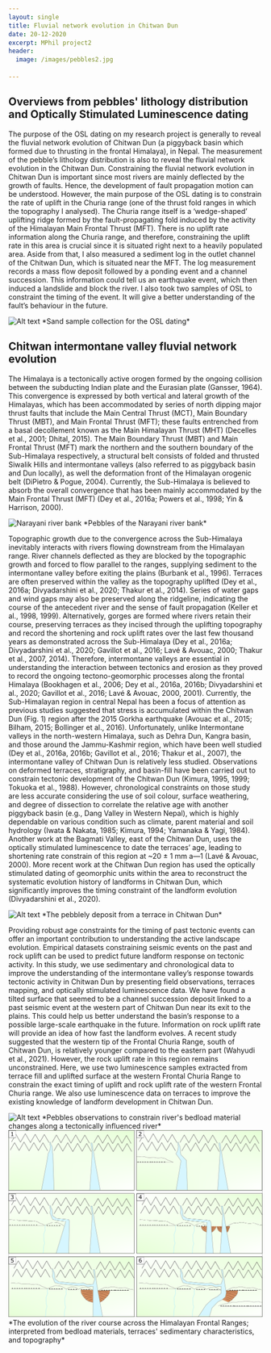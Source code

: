 ```yaml
---
layout: single
title: Fluvial network evolution in Chitwan Dun
date: 20-12-2020
excerpt: MPhil project2
header:
  image: /images/pebbles2.jpg
  
---
```

<h2> Overviews from pebbles' lithology distribution and Optically Stimulated Luminescence dating</h2>

The purpose of the OSL dating on my research project is generally to reveal the fluvial network evolution of Chitwan Dun (a piggyback basin which formed due to thrusting in the frontal Himalaya), in Nepal. The measurement of the pebble’s lithology distribution is also to reveal the fluvial network evolution in the Chitwan Dun. Constraining the fluvial network evolution in Chitwan Dun is important since most rivers are mainly deflected by the growth of faults. Hence, the development of fault propagation motion can be understood.
However, the main purpose of the OSL dating is to constrain the rate of uplift in the Churia range (one of the thrust fold ranges in which the topography I analysed). The Churia range itself is a ‘wedge-shaped’ uplifting ridge formed by the fault-propagating fold induced by the activity of the Himalayan Main Frontal Thrust (MFT). There is no uplift rate information along the Churia range, and therefore, constraining the uplift rate in this area is crucial since it is situated right next to a heavily populated area.
Aside from that, I also measured a sediment log in the outlet channel of the Chitwan Dun, which is situated near the MFT. The log measurement records a mass flow deposit followed by a ponding event and a channel succession. This information could tell us an earthquake event, which then induced a landslide and block the river. I also took two samples of OSL to constraint the timing of the event. It will give a better understanding of the fault’s behaviour in the future. 




<img src="/images/osl.jpg" alt="Alt text"/>
*Sand sample collection for the OSL dating*




<h2> Chitwan intermontane valley fluvial network evolution </h2>
 
The Himalaya is a tectonically active orogen formed by the ongoing collision between the subducting Indian plate and the Eurasian plate (Gansser, 1964). This convergence is expressed by both vertical and lateral growth of the Himalayas, which has been accommodated by series of north dipping major thrust faults that include the Main Central Thrust (MCT), Main Boundary Thrust (MBT), and Main Frontal Thrust (MFT); these faults entrenched from a basal decollement known as the Main Himalayan Thrust (MHT) (Decelles et al., 2001; Dhital, 2015). The Main Boundary Thrust (MBT) and Main Frontal Thrust (MFT) mark the northern and the southern boundary of the Sub-Himalaya respectively, a structural belt consists of folded and thrusted Siwalik Hills and intermontane valleys (also referred to as piggyback basin and Dun locally), as well the deformation front of the Himalayan orogenic belt (DiPietro & Pogue, 2004). Currently, the Sub-Himalaya is believed to absorb the overall convergence that has been mainly accommodated by the Main Frontal Thrust (MFT) (Dey et al., 2016a; Powers et al., 1998; Yin & Harrison, 2000). 




<img src="/images/rivbank.jpg" alt="Narayani river bank"/>
*Pebbles of the Narayani river bank*




Topographic growth due to the convergence across the Sub-Himalaya inevitably interacts with rivers flowing downstream from the Himalayan range. River channels deflected as they are blocked by the topographic growth and forced to flow parallel to the ranges, supplying sediment to the intermontane valley before exiting the plains (Burbank et al., 1996). Terraces are often preserved within the valley as the topography uplifted (Dey et al., 2016a; Divyadarshini et al., 2020; Thakur et al., 2014). Series of water gaps and wind gaps may also be preserved along the ridgeline, indicating the course of the antecedent river and the sense of fault propagation (Keller et al., 1998, 1999). Alternatively, gorges are formed where rivers retain their course, preserving terraces as they incised through the uplifting topography and record the shortening and rock uplift rates over the last few thousand years as demonstrated across the Sub-Himalaya (Dey et al., 2016a; Divyadarshini et al., 2020; Gavillot et al., 2016; Lavé & Avouac, 2000; Thakur et al., 2007, 2014). Therefore, intermontane valleys are essential in understanding the interaction between tectonics and erosion as they proved to record the ongoing tectono-geomorphic processes along the frontal Himalaya (Bookhagen et al., 2006; Dey et al., 2016a, 2016b; Divyadarshini et al., 2020; Gavillot et al., 2016; Lavé & Avouac, 2000, 2001).
Currently, the Sub-Himalayan region in central Nepal has been a focus of attention as previous studies suggested that stress is accumulated within the Chitwan Dun (Fig. 1) region after the 2015 Gorkha earthquake (Avouac et al., 2015; Bilham, 2015; Bollinger et al., 2016). Unfortunately, unlike Intermontane valleys in the north-western Himalaya, such as Dehra Dun, Kangra basin, and those around the Jammu-Kashmir region, which have been well studied (Dey et al., 2016a, 2016b; Gavillot et al., 2016; Thakur et al., 2007), the intermontane valley of Chitwan Dun is relatively less studied. Observations on deformed terraces, stratigraphy, and basin-fill have been carried out to constrain tectonic development of the Chitwan Dun (Kimura, 1995, 1999; Tokuoka et al., 1988). However, chronological constraints on those study are less accurate considering the use of soil colour, surface weathering, and degree of dissection to correlate the relative age with another piggyback basin (e.g., Dang Valley in Western Nepal), which is highly dependable on various condition such as climate, parent material and soil hydrology (Iwata & Nakata, 1985; Kimura, 1994; Yamanaka & Yagi, 1984). Another work at the Bagmati Valley, east of the Chitwan Dun, uses the optically stimulated luminescence to date the terraces’ age, leading to shortening rate constrain of this region at ~20 ± 1 mm a―1 (Lavé & Avouac, 2000). More recent work at the Chitwan Dun region has used the optically stimulated dating of geomorphic units within the area to reconstruct the systematic evolution history of landforms in Chitwan Dun, which significantly improves the timing constraint of the landform evolution (Divyadarshini et al., 2020). 




<img src="/images/oldfan.jpg" alt="Alt text"/>
*The pebblely deposit from a terrace in Chitwan Dun*




Providing robust age constraints for the timing of past tectonic events can offer an important contribution to understanding the active landscape evolution. Empirical datasets constraining seismic events on the past and rock uplift can be used to predict future landform response on tectonic activity. In this study, we use sedimentary and chronological data to improve the understanding of the intermontane valley’s response towards tectonic activity in Chitwan Dun by presenting field observations, terraces mapping, and optically stimulated luminescence data. We have found a tilted surface that seemed to be a channel succession deposit linked to a past seismic event at the western part of Chitwan Dun near its exit to the plains. This could help us better understand the basin’s response to a possible large-scale earthquake in the future. Information on rock uplift rate will provide an idea of how fast the landform evolves. A recent study suggested that the western tip of the Frontal Churia Range, south of Chitwan Dun, is relatively younger compared to the eastern part (Wahyudi et al., 2021). However, the rock uplift rate in this region remains unconstrained. Here, we use two luminescence samples extracted from terrace fill and uplifted surface at the western Frontal Churia Range to constrain the exact timing of uplift and rock uplift rate of the western Frontal Churia range. We also use luminescence data on terraces to improve the existing knowledge of landform development in Chitwan Dun.





<img src="/images/ERNR.png" alt="Alt text"/>
*Pebbles observations to constrain river's bedload material changes along a tectonically influenced river*





<img src="/images/ilustration.png" alt="Alt text"/>
*The evolution of the river course across the Himalayan Frontal Ranges; interpreted from bedload materials, terraces' sedimentary characteristics, and topography*
